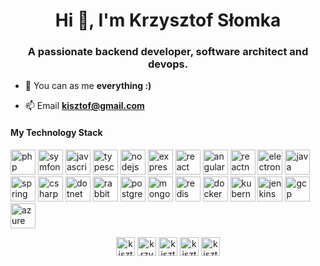 <h1 align="center">Hi 👋, I'm Krzysztof Słomka</h1>
<h3 align="center">A passionate backend developer, software architect and devops.</h3>

- 💬 You can as me **everything :)**

- 📫 Email **kisztof@gmail.com**

<h4>My Technology Stack</h4>
<p align="left">
<img src="https://devicons.github.io/devicon/devicon.git/icons/php/php-original.svg" alt="php" width="40" height="40"/>
<img src="https://symfony.com/logos/symfony_black_03.svg" alt="symfony" width="40" height="40"/>

<img src="https://devicons.github.io/devicon/devicon.git/icons/javascript/javascript-original.svg" alt="javascript" width="40" height="40"/>
<img src="https://devicons.github.io/devicon/devicon.git/icons/typescript/typescript-original.svg" alt="typescript" width="40" height="40"/>
<img src="https://devicons.github.io/devicon/devicon.git/icons/nodejs/nodejs-original-wordmark.svg" alt="nodejs" width="40" height="40"/>
<img src="https://devicons.github.io/devicon/devicon.git/icons/express/express-original-wordmark.svg" alt="express" width="40" height="40"/>
<img src="https://devicons.github.io/devicon/devicon.git/icons/react/react-original-wordmark.svg" alt="react" width="40" height="40"/>
<img src="https://devicons.github.io/devicon/devicon.git/icons/angularjs/angularjs-original.svg" alt="angularjs" width="40" height="40"/>
<img src="https://reactnative.dev/img/header_logo.svg" alt="reactnative" width="40" height="40"/>
<img src="https://devicons.github.io/devicon/devicon.git/icons/electron/electron-original.svg" alt="electron" width="40" height="40"/>

<img src="https://devicons.github.io/devicon/devicon.git/icons/java/java-original-wordmark.svg" alt="java" width="40" height="40"/>
<img src="https://www.vectorlogo.zone/logos/springio/springio-icon.svg" alt="spring" width="40" height="40"/>

<img src="https://devicons.github.io/devicon/devicon.git/icons/csharp/csharp-original.svg" alt="csharp" width="40" height="40"/>
<img src="https://devicons.github.io/devicon/devicon.git/icons/dot-net/dot-net-original-wordmark.svg" alt="dotnet" width="40" height="40"/>

<img src="https://www.vectorlogo.zone/logos/rabbitmq/rabbitmq-icon.svg" alt="rabbitMQ" width="40" height="40"/>
<img src="https://devicons.github.io/devicon/devicon.git/icons/postgresql/postgresql-original-wordmark.svg" alt="postgresql" width="40" height="40"/>
<img src="https://devicons.github.io/devicon/devicon.git/icons/mongodb/mongodb-original-wordmark.svg" alt="mongodb" width="40" height="40"/>
<img src="https://devicons.github.io/devicon/devicon.git/icons/redis/redis-original-wordmark.svg" alt="redis" width="40" height="40"/>

<img src="https://devicons.github.io/devicon/devicon.git/icons/docker/docker-original-wordmark.svg" alt="docker" width="40" height="40"/>
<img src="https://www.vectorlogo.zone/logos/kubernetes/kubernetes-icon.svg" alt="kubernetes" width="40" height="40"/>
<img src="https://www.vectorlogo.zone/logos/jenkins/jenkins-icon.svg" alt="jenkins" width="40" height="40"/>
<img src="https://www.vectorlogo.zone/logos/google_cloud/google_cloud-icon.svg" alt="gcp" width="40" height="40"/>
<img src="https://www.vectorlogo.zone/logos/microsoft_azure/microsoft_azure-icon.svg" alt="azure" width="40" height="40"/>
</p>

<!-- <p><img align="left" src="https://github-readme-stats.vercel.app/api/top-langs/?username=kisztof&layout=compact&hide=html" alt="kisztof" /></p> -->
<!-- <p>&nbsp;<img align="center" src="https://github-readme-stats.vercel.app/api?username=kisztof&show_icons=true" alt="kisztof" /></p> -->

<p align="center"> 
<a href="https://twitter.com/kisztof" target="blank"><img align="center" src="https://cdn.jsdelivr.net/npm/simple-icons@3.0.1/icons/twitter.svg" alt="kisztof" height="30" width="30" /></a>
<a href="https://linkedin.com/in/krzysztof-słomka" target="blank"><img align="center" src="https://cdn.jsdelivr.net/npm/simple-icons@3.0.1/icons/linkedin.svg" alt="krzysztof-słomka" height="30" width="30" ></a>
<a href="https://fb.com/kisztof" target="blank"><img align="center" src="https://cdn.jsdelivr.net/npm/simple-icons@3.0.1/icons/facebook.svg" alt="kisztof" height="30" width="30" /></a>
<a href="https://instagram.com/kisztof" target="blank"><img align="center" src="https://cdn.jsdelivr.net/npm/simple-icons@3.0.1/icons/instagram.svg" alt="kisztof" height="30" width="30" /></a>
<a href="https://www.youtube.com/c/kisztof" target="blank"><img align="center" src="https://cdn.jsdelivr.net/npm/simple-icons@3.0.1/icons/youtube.svg" alt="kisztof" height="30" width="30" /></a>
</p>

